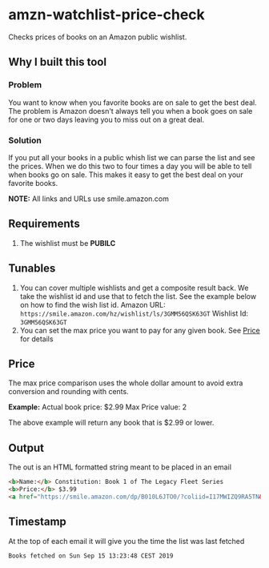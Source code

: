 # amzn-watchlist-price-check

Checks prices of books on an Amazon public wishlist.

## Why I built this tool

### Problem

You want to know when you favorite books are on sale to get the best deal. The problem is Amazon doesn't always tell you when a book goes on sale for one or two days leaving you to miss out on a great deal.

### Solution

If you put all your books in a public whish list we can parse the list and see the prices. When we do this two to four times a day you will be able to tell when books go on sale. This makes it easy to get the best deal on your favorite books.

**NOTE:** All links and URLs use smile.amazon.com

## Requirements

1. The wishlist must be **PUBILC**

## Tunables

1. You can cover multiple wishlists and get a composite result back. We take the wishlist id and use that to fetch the list. See the example below on how to find the wish list id.
  Amazon URL: `https://smile.amazon.com/hz/wishlist/ls/3GMM56QSK63GT`
  Wishlist Id: `3GMM56QSK63GT`
2. You can set the max price you want to pay for any given book. See [Price](#price) for details

## Price

The max price comparison uses the whole dollar amount to avoid extra conversion and rounding with cents.

**Example:**
Actual book price: $2.99
Max Price value: 2

The above example will return any book that is $2.99 or lower.

## Output

The out is an HTML formatted string meant to be placed in an email

```html
<b>Name:</b> Constitution: Book 1 of The Legacy Fleet Series
<b>Price:</b> $3.99
<a href="https://smile.amazon.com/dp/B010L6JTO0/?coliid=I17MWIZQ9RA5TN&colid=1DJLN9PNW8R59&psc=0">Buy Now</a>
```

## Timestamp

At the top of each email it will give you the time the list was last fetched

```
Books fetched on Sun Sep 15 13:23:48 CEST 2019
```
